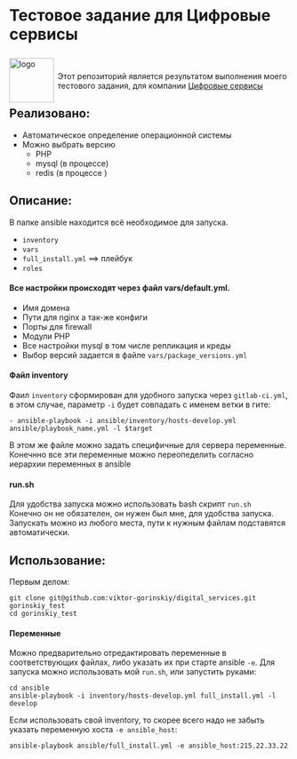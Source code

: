 
# Тестовое задание для Цифровые сервисы
<style>
   .leftimg {
    float:left; /* Выравнивание по левому краю */
    margin: 7px 7px 7px 0; /* Отступы вокруг картинки */
   }
   .rightimg  {
    float: right; /* Выравнивание по правому краю  */ 
    margin: 7px 0 7px 7px; /* Отступы вокруг картинки */
   }
</style>
<div class="center">
<img src="https://hhcdn.ru/employer-logo/3940524.jpeg" alt="logo" class="leftimg" width="80" height="80" >  
<br>


Этот репозиторий является результатом выполнения моего тестового задания, для компании <a href="https://myservices.digital/">Цифровые сервисы</a>
</div>

## Реализовано:
* Автоматическое определение операционной системы
* Можно выбрать версию
  * PHP
  * mysql (в процессе)
  * redis (в процессе )


## Описание:
В папке ansible находится всё необходимое для запуска.
* ```inventory``` 
* ```vars```
* ```full_install.yml``` ==> плейбук
* ```roles```

#### Все настройки происходят через файл vars/default.yml.
  * Имя домена
  * Пути для nginx а так-же конфиги
  * Порты для firewall
  * Модули PHP
  * Все настройки mysql в том числе репликация и креды
* Выбор версий задается в файле ```vars/package_versions.yml```

#### Фaйл inventory
Фаил ```inventory``` сформирован для удобного запуска через ```gitlab-ci.yml```, в этом случае, параметр ```-i``` будет совпадать с именем ветки в гите:
```
- ansible-playbook -i ansible/inventory/hosts-develop.yml ansible/playbook_name.yml -l $target
```
В этом же файле можно задать специфичные для сервера переменные.  
Конечнно все эти переменные можно переопеделить согласно иерархии переменных в ansible

#### run.sh
Для удобства запуска можно использовать bash скрипт ```run.sh```  
Конечно он не обязателен, он нужен был мне, для удобства запуска.  
Запускать можно из любого места, пути к нужным файлам подставятся автоматически.


## Использование:
Первым делом:
```
git clone git@github.com:viktor-gorinskiy/digital_services.git gorinskiy_test
cd gorinskiy_test
```
#### Переменные
Можно предварительно отредактировать переменные в соответствующих файлах,  либо указать их при старте ansible ```-e```.
Для запуска можно использовать мой ```run.sh```, или запустить руками:
```
cd ansible
ansible-playbook -i inventory/hosts-develop.yml full_install.yml -l develop
```
Если использовать свой inventory, то скорее всего надо не забыть указать переменную хоста ```-e ansible_host```:
```
ansible-playbook ansible/full_install.yml -e ansible_host:215.22.33.22

```
